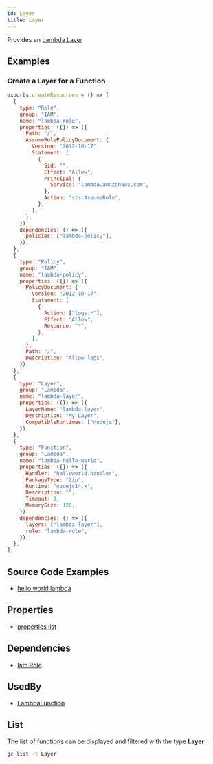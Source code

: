 ```yaml
---
id: Layer
title: Layer
---
```


Provides an [Lambda Layer](https://console.aws.amazon.com/lambda/home?/layers)

## Examples

### Create a Layer for a Function

```js
exports.createResources = () => [
  {
    type: "Role",
    group: "IAM",
    name: "lambda-role",
    properties: ({}) => ({
      Path: "/",
      AssumeRolePolicyDocument: {
        Version: "2012-10-17",
        Statement: [
          {
            Sid: "",
            Effect: "Allow",
            Principal: {
              Service: "lambda.amazonaws.com",
            },
            Action: "sts:AssumeRole",
          },
        ],
      },
    }),
    dependencies: () => ({
      policies: ["lambda-policy"],
    }),
  },
  {
    type: "Policy",
    group: "IAM",
    name: "lambda-policy",
    properties: ({}) => ({
      PolicyDocument: {
        Version: "2012-10-17",
        Statement: [
          {
            Action: ["logs:*"],
            Effect: "Allow",
            Resource: "*",
          },
        ],
      },
      Path: "/",
      Description: "Allow logs",
    }),
  },
  {
    type: "Layer",
    group: "Lambda",
    name: "lambda-layer",
    properties: ({}) => ({
      LayerName: "lambda-layer",
      Description: "My Layer",
      CompatibleRuntimes: ["nodejs"],
    }),
  },
  {
    type: "Function",
    group: "Lambda",
    name: "lambda-hello-world",
    properties: ({}) => ({
      Handler: "helloworld.handler",
      PackageType: "Zip",
      Runtime: "nodejs14.x",
      Description: "",
      Timeout: 3,
      MemorySize: 128,
    }),
    dependencies: () => ({
      layers: ["lambda-layer"],
      role: "lambda-role",
    }),
  },
];
```

## Source Code Examples

- [hello world lambda](https://github.com/grucloud/grucloud/blob/main/example/aws/lambda/nodejs/helloworkd/iac.js)

## Properties

- [properties list](https://docs.aws.amazon.com/AWSJavaScriptSDK/latest/AWS/Lambda.html#publishLayerVersion-property)

## Dependencies

- [Iam Role](../IAM/Role.md)

## UsedBy

- [LambdaFunction](./Function.md)

## List

The list of functions can be displayed and filtered with the type **Layer**:

```sh
gc list -t Layer
```

```txt

```
